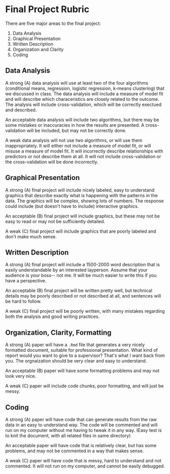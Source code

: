 # Final Project Rubric

There are five major areas to the final project:

1. Data Analysis
2. Graphical Presentation
3. Written Description
4. Organization and Clarity
5. Coding

## Data Analysis

A strong (A) data analysis will use at least two of the four algorithms (conditional means, regression, logistic regression, k-means clustering) that we discussed in class. The data analysis will include a measure of model fit and will describe which characeristics are closely related to the outcome. The analysis will include cross-validation, which will be correctly exectued and described. 

An acceptable data analysis will include two algorithms, but there may be some mistakes or inaccuracies in how the results are presented. A cross-validation will be included, but may not be correctly done. 

A weak data analysis will not use two algorithms, or will use them inappropriately. It will either not include a measure of model fit, or will misuse a measure of model fit. It will incorrectly describe relationships with predictors or not describe them at all. It will not include cross-validation or the cross-validation will be done incorrectly. 

## Graphical Presentation

A strong (A) final project will include nicely labeled, easy to understand graphics that describe exactly what is happening with the patterns in the data. The graphics will be complex, showing lots of numbers. The response could include (but doesn't have to include) interactive graphics. 

An acceptable (B) final project will include graphics, but these may not be easy to read or may not be sufficiently detailed. 

A weak (C) final project will include graphics that are poorly labeled and don't make much sense. 

## Written Description

A strong (A) final project will include a 1500-2000 word description that is easily understandable by an interested layperson. Assume that your audience is your boss-- not me. It will be much easier to write this if you have a perspective. 

An acceptable (B) final project will be written pretty well, but technical details may be poorly described or not described at all, and sentences will be hard to follow. 

A weak (C) final project will be poorly written, with many mistakes regarding both the analysis and good writing practices. 

## Organization, Clarity, Formatting

A strong (A) paper will have a `.Rmd` file that generates a very nicely formatted document, suitable for professional presentation. What kind of report would you want to give to a supervisor? That's what I want back from you. The orgnaization should be very clear and easy to understand. 

An acceptable (B) paper will have some formatting problems and may not look very nice. 

A weak (C) paper will include code chunks, poor formatting, and will just be messy. 
## Coding

A strong (A) paper will have code that can generate results from the raw data in an easy to understand way. The code will be commented and will run on my computer without me having to tweak it in any way. (Easy test is to knit the document, with all related files in same directory)

An acceptable paper will have code that is relatively clear, but has some problems, and may not be commented in a way that makes sense.  

A weak (C) paper will have code that is messy, hard to understand and not commented. It will not run on my computer, and cannot be easily debugged. 